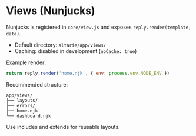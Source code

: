 # Views (Nunjucks)

Nunjucks is registered in `core/view.js` and exposes `reply.render(template, data)`.

- Default directory: `altarie/app/views/`
- Caching: disabled in development (`noCache: true`)

Example render:
```js
return reply.render('home.njk', { env: process.env.NODE_ENV })
```

Recommended structure:
```
app/views/
├── layouts/
├── errors/
├── home.njk
└── dashboard.njk
```

Use includes and extends for reusable layouts.

